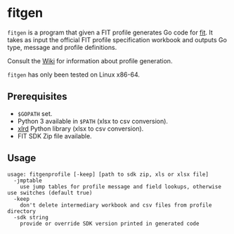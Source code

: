# fitgen

```fitgen``` is a program that given a FIT profile generates Go code for
[fit](https://github.com/tormoder/fit). It takes as input the official FIT profile
specification workbook and outputs Go type, message and profile definitions.

Consult the [Wiki](https://github.com/tormoder/fit/wiki/Profile-Generation)
for information about profile generation.

```fitgen``` has only been tested on Linux x86-64.

## Prerequisites

* ```$GOPATH``` set.
* Python 3 available in ```$PATH``` (xlsx to csv conversion).
* [xlrd](https://pypi.python.org/pypi/xlrd) Python library (xlsx to csv conversion).  
* FIT SDK Zip file available.

## Usage

```shell
usage: fitgenprofile [-keep] [path to sdk zip, xls or xlsx file]
  -jmptable
	use jump tables for profile message and field lookups, otherwise use switches (default true)
  -keep
	don't delete intermediary workbook and csv files from profile directory
  -sdk string
	provide or override SDK version printed in generated code
```
